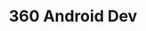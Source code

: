---
title: 360 Android Dev
href: https://360andev.com/
avatar: ./avatar.jpg
attendantIds:
  - kurt-kemple

country: United States
city: Denver
---